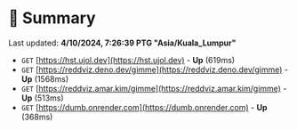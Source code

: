 # 📖 Summary
Last updated: **4/10/2024, 7:26:39 PTG "Asia/Kuala_Lumpur"**

- `GET` [https://hst.ujol.dev](https://hst.ujol.dev) - **Up** (619ms)
- `GET` [https://reddviz.deno.dev/gimme](https://reddviz.deno.dev/gimme) - **Up** (1568ms)
- `GET` [https://reddviz.amar.kim/gimme](https://reddviz.amar.kim/gimme) - **Up** (513ms)
- `GET` [https://dumb.onrender.com](https://dumb.onrender.com) - **Up** (368ms)
